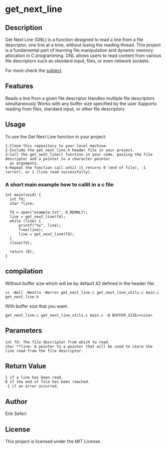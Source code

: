 # get_next_line

## Description

  Get Next Line (GNL) is a function designed to read a line from a file descriptor, one line at a time, without losing 
  the reading thread. This project is a fundamental part of learning file manipulation and dynamic memory allocation 
  in C programming. GNL allows users to read content from various file descriptors such as standard input, files, or 
  even network sockets.

For more check the [subject](subject.pdf)

## Features

  Reads a line from a given file descriptor
  Handles multiple file descriptors simultaneously
  Works with any buffer size specified by the user
  Supports reading from files, standard input, or other file descriptors


## Usage
  To use the Get Next Line function in your project:
  
    1-Clone this repository to your local machine.
    2-Include the get_next_line.h header file in your project.
    3-Call the get_next_line() function in your code, passing the file descriptor and a pointer to a character pointer
      as arguments. 
    4-Repeat the function call until it returns 0 (end of file), -1 (error), or 1 (line read successfully).


### A short main example how to callit in a c file

    int main(void) {
      int fd;
      char *line;

      fd = open("example.txt", O_RDONLY);
      line = get_next_line(fd);
      while (line) {
          printf("%s", line);
          free(line);
          line = get_next_line(fd);
      }
      close(fd);

      return (0);
    }

## compilation
  
  Without buffer size which will be by default 42 defined in the header file:

    cc -Wall -Wextra -Werror get_next_line.c get_next_line_utils.c main.c get_next_line.h
  
  With buffer size that you want:
  
    get_next_line.c get_next_line_utils.c main.c -D BUFFER_SIZE=<size>

## Parameters

    int fd: The file descriptor from which to read.
    char **line: A pointer to a pointer that will be used to store the line read from the file descriptor.


## Return Value

    1 if a line has been read.
    0 if the end of file has been reached.
    -1 if an error occurred.


## Author

  Erik Seferi


## License

  This project is licensed under the MIT License.
